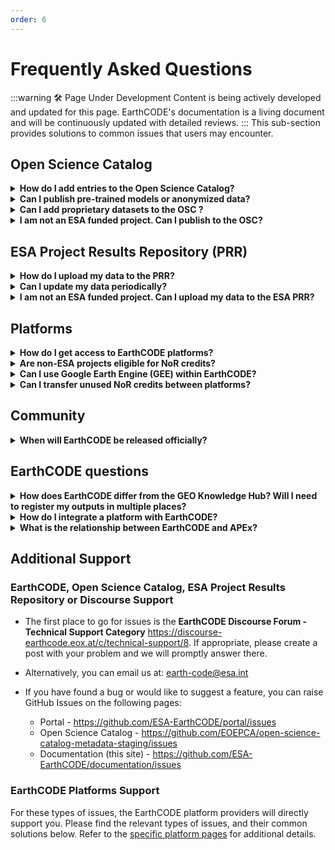 ```yaml
---
order: 6
--- 
```

# Frequently Asked Questions
:::warning 🛠️ Page Under Development
Content is being actively developed and updated for this page. EarthCODE's documentation is a living document and will be continuously updated with detailed reviews.
:::
This sub-section provides solutions to common issues that users may encounter.




## Open Science Catalog

<details>
<summary><strong>How do I add entries to the Open Science Catalog?</strong></summary>

Please check the [documentation](../Technical%20Documentation/Open%20Science%20Catalog/Contributing%20to%20the%20Open%20Science%20Catalog.md) or directly the [examples](https://esa-earthcode.github.io/tutorials/index-2/).
</details>


<details>
<summary><strong>Can I publish pre-trained models or anonymized data?</strong></summary>

Yes. The FAIR principles do **not** require assets to be fully open, so you may publish pre-trained models or anonymized datasets. Wherever possible, include a small sample dataset to help others reproduce and validate your workflow.
</details>

<details>
<summary><strong>Can I add proprietary datasets to the OSC ?</strong></summary>

Yes, provided the correct licensing information is specified.

</details>


<details>
<summary><strong>I am not an ESA funded project. Can I publish to the OSC?</strong></summary>

Currently, this is decided on a case by case basis. Contact the EarthCODE team with details about your usecase to get more specific information.

</details>


## ESA Project Results Repository (PRR)

<details>
<summary><strong>How do I upload my data to the PRR?</strong></summary>

Please check the [documentation](../Technical%20Documentation/ESA%20Project%20Results%20Repository/index.md) or directly the [examples](https://esa-earthcode.github.io/tutorials/index-1/).
</details>

<details>
<summary><strong>Can I update my data periodically?</strong></summary>

The PRR's primarily serves as long-term storage for finished project outcomes, that have been verified by the corresponding Technical Officer. However, new products can be added on some occasions. Contact the EarthCODE team with details about your usecase to get more specific information.

</details>

<details>
<summary><strong>I am not an ESA funded project. Can I upload my data to the ESA PRR?</strong></summary>

The PRR primarily serves ESA-related projects, however other projects such as those from the ESA member state space agencies can also apply. Contact the EarthCODE team with details about your usecase to get more specific information.

</details>

## Platforms

<details>
<summary><strong>How do I get access to EarthCODE platforms?</strong></summary>

First, select the appropriate platform for your use case, see the [platform section](../Technical%20Documentation/Platforms/) for more information, and then contact the platform provider directly.
</details>


<details>
<summary><strong>Are non‑ESA projects eligible for NoR credits?</strong></summary>

Yes, but priority is given to ESA‑funded projects.
</details>

<details>
<summary><strong>Can I use Google Earth Engine (GEE) within EarthCODE?</strong></summary>

Google Earth Engine is not yet one of the integrated EarthCODE platforms, and there are no short‑term plans to add it. You can still process data in GEE and then manually publish the resulting datasets and workflows to EarthCODE. We have logged the community’s interest in a future GEE integration.
</details>

<details>
<summary><strong>Can I transfer unused NoR credits between platforms?</strong></summary>

Not yet. Credit transfer is on our roadmap, but is complex because each platform is operated by a different provider.
</details>


## Community

<details>
<summary><strong>When will EarthCODE be released officially?</strong></summary>

The first set of integrated platforms will be available by **30 June 2025**. Full interoperability between platforms is scheduled for **September 2025**. Additional platforms will be integrated on a rolling basis.

*Stay informed:*  
- [EarthCODE website](https://earthcode.esa.int/)  
- [Forum](https://discourse-earthcode.eox.at/)  
- [LinkedIn](https://www.linkedin.com/company/106663043)  
- [Newsletter](https://esacontact.esa.int/ESA_EO_OpenScience_Subscribe/)
</details>

## EarthCODE questions

<details>
<summary><strong>How does EarthCODE differ from the GEO Knowledge Hub? Will I need to register my outputs in multiple places?</strong></summary>

EarthCODE is ESA’s default environment for ESA‑funded projects, providing an ecosystem of integrated platforms for developing, executing and sharing open science. Once your data and workflows are FAIR, the same metadata can be exposed to other registries—such as the GEO Knowledge Hub—without duplicating effort.
</details>


<details>
<summary><strong>How do I integrate a platform with EarthCODE?</strong></summary>

ESA issues “Best‑Practice” procurement tenders periodically. Responding to a tender is the route to integration. Requirements include:

- GitHub‑based single sign‑on  
- Automated publication of data and workflows to the Open Science Catalog (OSC)
- Connection to the ESA Project Results Repository (PRR) for long‑term storage
- Ability to execute published experiments on the platform
- Registration in the Network of Resources (NoR) discovery portal
- User documentation and a service‑level agreement (SLA)

The latest call is described on the [EarthCODE blog](https://earthcode.esa.int/blog/itt-bp2).
</details>

<details>
<summary><strong>What is the relationship between EarthCODE and APEx?</strong></summary>

EarthCODE focuses on cataloguing and sharing research outputs. APEx takes mature workflows from EarthCODE and scales them into production‑ready services.
</details>


## Additional Support

### EarthCODE, Open Science Catalog, ESA Project Results Repository or Discourse Support 
  - The first place to go for issues is the **EarthCODE Discourse Forum - Technical Support Category** https://discourse-earthcode.eox.at/c/technical-support/8. If appropriate, please create a post with your problem and we will promptly answer there.
  - Alternatively, you can email us at: earth-code@esa.int

  - If you have found a bug or would like to suggest a feature, you can raise GitHub Issues on the following pages:
    - Portal - https://github.com/ESA-EarthCODE/portal/issues
    - Open Science Catalog - https://github.com/EOEPCA/open-science-catalog-metadata-staging/issues
    - Documentation (this site) -  https://github.com/ESA-EarthCODE/documentation/issues


### EarthCODE Platforms Support
For these types of issues, the EarthCODE platform providers will directly support you. Please find the relevant types of issues, and their common solutions below. Refer to the [specific platform pages](../Technical%20Documentation/Platforms/) for additional details.